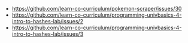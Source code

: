 * https://github.com/learn-co-curriculum/pokemon-scraper/issues/30
* https://github.com/learn-co-curriculum/programming-univbasics-4-intro-to-hashes-lab/issues/2
* https://github.com/learn-co-curriculum/programming-univbasics-4-intro-to-hashes-lab/issues/3
